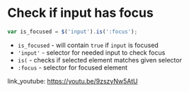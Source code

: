 # Check if input has focus

```javascript
var is_focused = $('input').is(':focus');
```

- `is_focused` - will contain ```true``` if ```input``` is focused
- `'input'` - selector for needed input to check focus
- `is(` - checks if selected element matches given selector
- `:focus` - selector for focused element


link_youtube: https://youtu.be/9zszyNw5AtU
